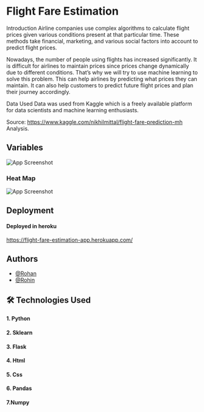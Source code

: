 
# Flight Fare Estimation

Introduction Airline companies use complex algorithms to calculate flight prices given various conditions present at that particular time. These methods take financial, marketing, and various social factors into account to predict flight prices.

Nowadays, the number of people using flights has increased significantly. It is difficult for airlines to maintain prices since prices change dynamically due to different conditions. That’s why we will try to use machine learning to solve this problem. This can help airlines by predicting what prices they can maintain. It can also help customers to predict future flight prices and plan their journey accordingly.

Data Used Data was used from Kaggle which is a freely available platform for data scientists and machine learning enthusiasts.

Source: https://www.kaggle.com/nikhilmittal/flight-fare-prediction-mh Analysis.

## Variables


![App Screenshot](https://user-images.githubusercontent.com/78073299/141459764-a6321128-d47a-4fd6-bdd4-1ad5f9d6d0fc.png)
### Heat Map
![App Screenshot](https://user-images.githubusercontent.com/78073299/141459905-f5a3dd89-520a-421d-b292-7cc838898b0c.png)

## Deployment

#### Deployed in heroku
https://flight-fare-estimation-app.herokuapp.com/





## Authors

- [@Rohan](https://github.com/rohan-r15)
- [@Rohin](https://github.com/rohinr7/rohinr7)


## 🛠 Technologies Used
#### 1. Python 
#### 2. Sklearn
#### 3. Flask
#### 4. Html
#### 5. Css
#### 6. Pandas
#### 7.Numpy 


